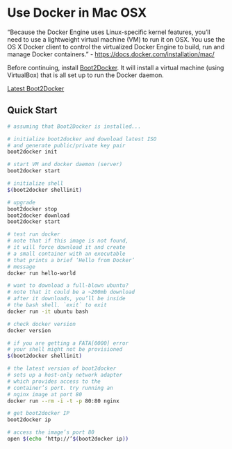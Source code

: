 # Use Docker in Mac OSX

“Because the Docker Engine uses Linux-specific kernel features, you’ll need to use a lightweight virtual machine (VM) to run it on OSX. You use the OS X Docker client to control the virtualized Docker Engine to build, run and manage Docker containers.” - https://docs.docker.com/installation/mac/

Before continuing, install [Boot2Docker](https://github.com/boot2docker/boot2docker). It will install a virtual machine (using VirtualBox) that is all set up to run the Docker daemon.

[Latest Boot2Docker](https://github.com/boot2docker/osx-installer/releases)

## Quick Start

```bash
# assuming that Boot2Docker is installed...

# initialize boot2docker and download latest ISO
# and generate public/private key pair
boot2docker init

# start VM and docker daemon (server)
boot2docker start

# initialize shell
$(boot2docker shellinit)

# upgrade
boot2docker stop
boot2docker download
boot2docker start

# test run docker
# note that if this image is not found,
# it will force download it and create
# a small container with an executable
# that prints a brief ‘Hello from Docker’
# message
docker run hello-world

# want to download a full-blown ubuntu?
# note that it could be a ~200mb download
# after it downloads, you’ll be inside
# the bash shell. `exit` to exit
docker run -it ubuntu bash

# check docker version
docker version

# if you are getting a FATA[0000] error
# your shell might not be provisioned
$(boot2docker shellinit)

# the latest version of boot2docker
# sets up a host-only network adapter
# which provides access to the
# container’s port. try running an
# nginx image at port 80
docker run --rm -i -t -p 80:80 nginx

# get boot2docker IP
boot2docker ip

# access the image’s port 80
open $(echo ‘http://’$(boot2docker ip))
```
